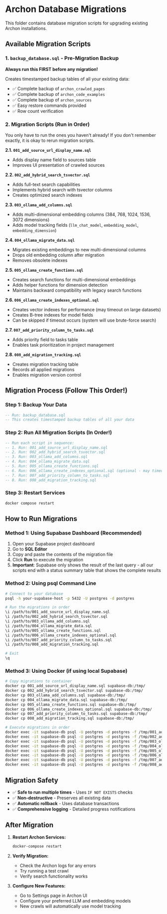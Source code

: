 # Archon Database Migrations

This folder contains database migration scripts for upgrading existing Archon installations.

## Available Migration Scripts

### 1. `backup_database.sql` - Pre-Migration Backup
**Always run this FIRST before any migration!**

Creates timestamped backup tables of all your existing data:
- ✅ Complete backup of `archon_crawled_pages`
- ✅ Complete backup of `archon_code_examples` 
- ✅ Complete backup of `archon_sources`
- ✅ Easy restore commands provided
- ✅ Row count verification

### 2. Migration Scripts (Run in Order)

You only have to run the ones you haven't already! If you don't remember exactly, it is okay to rerun migration scripts.

**2.1. `001_add_source_url_display_name.sql`**
- Adds display name field to sources table
- Improves UI presentation of crawled sources

**2.2. `002_add_hybrid_search_tsvector.sql`**
- Adds full-text search capabilities
- Implements hybrid search with tsvector columns
- Creates optimized search indexes

**2.3. `003_ollama_add_columns.sql`**
- Adds multi-dimensional embedding columns (384, 768, 1024, 1536, 3072 dimensions)
- Adds model tracking fields (`llm_chat_model`, `embedding_model`, `embedding_dimension`)

**2.4. `004_ollama_migrate_data.sql`**
- Migrates existing embeddings to new multi-dimensional columns
- Drops old embedding column after migration
- Removes obsolete indexes

**2.5. `005_ollama_create_functions.sql`**
- Creates search functions for multi-dimensional embeddings
- Adds helper functions for dimension detection
- Maintains backward compatibility with legacy search functions

**2.6. `006_ollama_create_indexes_optional.sql`**
- Creates vector indexes for performance (may timeout on large datasets)
- Creates B-tree indexes for model fields
- Can be skipped if timeout occurs (system will use brute-force search)

**2.7. `007_add_priority_column_to_tasks.sql`**
- Adds priority field to tasks table
- Enables task prioritization in project management

**2.8. `008_add_migration_tracking.sql`**
- Creates migration tracking table
- Records all applied migrations
- Enables migration version control

## Migration Process (Follow This Order!)

### Step 1: Backup Your Data
```sql
-- Run: backup_database.sql
-- This creates timestamped backup tables of all your data
```

### Step 2: Run All Migration Scripts (In Order!)
```sql
-- Run each script in sequence:
-- 1. Run: 001_add_source_url_display_name.sql
-- 2. Run: 002_add_hybrid_search_tsvector.sql
-- 3. Run: 003_ollama_add_columns.sql
-- 4. Run: 004_ollama_migrate_data.sql
-- 5. Run: 005_ollama_create_functions.sql
-- 6. Run: 006_ollama_create_indexes_optional.sql (optional - may timeout)
-- 7. Run: 007_add_priority_column_to_tasks.sql
-- 8. Run: 008_add_migration_tracking.sql
```

### Step 3: Restart Services
```bash
docker compose restart
```

## How to Run Migrations

### Method 1: Using Supabase Dashboard (Recommended)
1. Open your Supabase project dashboard
2. Go to **SQL Editor**
3. Copy and paste the contents of the migration file
4. Click **Run** to execute the migration
5. **Important**: Supabase only shows the result of the last query - all our scripts end with a status summary table that shows the complete results

### Method 2: Using psql Command Line
```bash
# Connect to your database
psql -h your-supabase-host -p 5432 -U postgres -d postgres

# Run the migrations in order
\i /path/to/001_add_source_url_display_name.sql
\i /path/to/002_add_hybrid_search_tsvector.sql
\i /path/to/003_ollama_add_columns.sql
\i /path/to/004_ollama_migrate_data.sql
\i /path/to/005_ollama_create_functions.sql
\i /path/to/006_ollama_create_indexes_optional.sql
\i /path/to/007_add_priority_column_to_tasks.sql
\i /path/to/008_add_migration_tracking.sql

# Exit
\q
```

### Method 3: Using Docker (if using local Supabase)
```bash
# Copy migrations to container
docker cp 001_add_source_url_display_name.sql supabase-db:/tmp/
docker cp 002_add_hybrid_search_tsvector.sql supabase-db:/tmp/
docker cp 003_ollama_add_columns.sql supabase-db:/tmp/
docker cp 004_ollama_migrate_data.sql supabase-db:/tmp/
docker cp 005_ollama_create_functions.sql supabase-db:/tmp/
docker cp 006_ollama_create_indexes_optional.sql supabase-db:/tmp/
docker cp 007_add_priority_column_to_tasks.sql supabase-db:/tmp/
docker cp 008_add_migration_tracking.sql supabase-db:/tmp/

# Execute migrations in order
docker exec -it supabase-db psql -U postgres -d postgres -f /tmp/001_add_source_url_display_name.sql
docker exec -it supabase-db psql -U postgres -d postgres -f /tmp/002_add_hybrid_search_tsvector.sql
docker exec -it supabase-db psql -U postgres -d postgres -f /tmp/003_ollama_add_columns.sql
docker exec -it supabase-db psql -U postgres -d postgres -f /tmp/004_ollama_migrate_data.sql
docker exec -it supabase-db psql -U postgres -d postgres -f /tmp/005_ollama_create_functions.sql
docker exec -it supabase-db psql -U postgres -d postgres -f /tmp/006_ollama_create_indexes_optional.sql
docker exec -it supabase-db psql -U postgres -d postgres -f /tmp/007_add_priority_column_to_tasks.sql
docker exec -it supabase-db psql -U postgres -d postgres -f /tmp/008_add_migration_tracking.sql
```

## Migration Safety

- ✅ **Safe to run multiple times** - Uses `IF NOT EXISTS` checks
- ✅ **Non-destructive** - Preserves all existing data
- ✅ **Automatic rollback** - Uses database transactions
- ✅ **Comprehensive logging** - Detailed progress notifications

## After Migration

1. **Restart Archon Services:**
   ```bash
   docker-compose restart
   ```

2. **Verify Migration:**
   - Check the Archon logs for any errors
   - Try running a test crawl
   - Verify search functionality works

3. **Configure New Features:**
   - Go to Settings page in Archon UI
   - Configure your preferred LLM and embedding models
   - New crawls will automatically use model tracking
